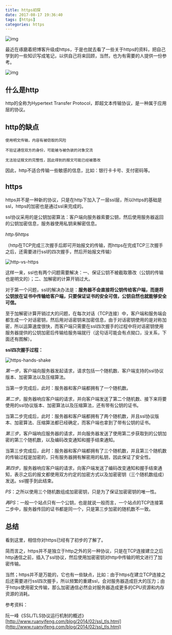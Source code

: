```yaml
---
title: https初探
date: 2017-08-17 19:36:40
tags: [https]
categories: https
---
```


![img](http://web-site-files.ashshen.cc/blog-header-images/nature-12.jpg)

最近在琢磨着把博客升级成https，于是也就去看了一些关于https的资料，把自己学到的一些知识写成笔记，以供自己将来回顾，当然，也为有需要的人提供一份参考。

<!-- more -->

![img](http://web-site-files.ashshen.cc/blog-header-images/nature-12.jpg)

## 什么是http

http的全称为Hypertext Transfer Protocol，即超文本传输协议，是一种属于应用层的协议。

## http的缺点

    使用明文传输，内容有被窃取的风险

    不验证通信双方的身份，可能被与被伪装的对象交流

    无法验证报文的完整性，因此得到的报文可能已经被篡改

因此，http不适合传输一些敏感的信息，比如：银行卡卡号、支付密码等。

## https

https并不是一种新的协议，只是在http下加入了一层ssl层，所以https的基础是ssl，https的加密也是通过ssl来完成的。

ssl协议采用的是公钥加密算法：客户端向服务器索要公钥，然后使用服务器返回的公钥加密信息，服务器使用私钥来解密信息。

*http与https*

（http在TCP完成三次握手后即可开始报文的传输，而https在完成TCP三次握手之后，还需要进行ssl的四次握手，然后开始报文传输）

![http-vs-https](http://web-site-files.ashshen.cc/blog/http&https.png)

这样一来，ssl也有两个问题需要解决：一、保证公钥不被截取篡改（公钥的传输也是明文的）；二、加解密的计算开销过大。

对于第一个问题，ssl的解决办法是：**服务器不会直接将公钥传给客户端，而是将公钥放在证书中传输给客户端，只要保证证书的安全可信，公钥自然也就能够安全可信。**

至于加解密计算开销过大的问题，在每次对话（TCP连接）中，客户端和服务端会都生成一个对话密钥，然后用对话密钥来加密信息，由于对话密钥使用的是对称加密，所以运算速度很快，而客户端只需要在ssl四次握手的过程中将对话密钥使用服务器提供的公钥加密后传输给服务端就行（这句话可能会有点拗口，没关系，下面还有图解）。

**ssl四次握手过程：**

![https-hands-shake](http://web-site-files.ashshen.cc/blog/ssl-shake.png)

*第一步*，客户端向服务器发起请求，请求包括一个随机数、客户端支持的ssl协议版本、加密算法以及压缩算法。

当第一步完成后，此时：服务器和客户端都拥有了一个随机数。

*第二步*，服务器响应客户端的请求，并向客户端发送了第二个随机数、接下来将要使用的ssl协议版本、加密算法以及压缩算法，还有带有公钥的证书。

当第二步完成后，此时：服务器和客户端都拥有了两个随机数，并且ssl协议版本、加密算法、压缩算法都已经确定，而客户端也拿到了带有公钥的证书。

*第三步*，客户端响应服务器的请求，并向服务器发送了使用第二步获取到的公钥加密的第三个随机数，以及编码改变通知和握手结束通知。

当第三步完成后，此时：服务器和客户端都拥有了三个随机数，并且第三个随机数的传输过程是加密的，只有服务器拥有解密用的私钥，因此保证了安全性。

*第四步*，服务器响应客户端的请求，向客户端发送了编码改变通知和握手结束通知，表示之后的报文都使用双方约定的加密方式以及加密密钥（三个随机数组成）发送。ssl握手到此结束。

*PS*：之所以使用三个随机数组成加密密钥，只是为了保证加密密钥的唯一性。

*再PS*：一般一个站点只有一个公钥，也是就说一般而言，一个站点的TCP连接第二步中，服务器传回的证书都是同一个，只是第三步加密的随机数不一致。

## 总结

看到这里，相信你对https已经有了初步的了解了。

简而言之，https并不是独立于http之外的另一种协议，只是在TCP连接建立之后http通信之前，插入了ssl协议，然后使用加密密钥对http中传输的明文进行了加密传输。

当然；https并不是万能的，它也有一些缺点，比如：由于https在建立TCP连接之后还需要进行ssl四次握手，所以频繁的重建ssl，会对服务器造成巨大的压力；由于https使用密文传输，那么加密通信必然会对服务器造成更多的CPU资源和内存资源的消耗。


参考资料：

  阮一峰《SSL/TLS协议运行机制的概述》[http://www.ruanyifeng.com/blog/2014/02/ssl_tls.html](http://www.ruanyifeng.com/blog/2014/02/ssl_tls.html)




